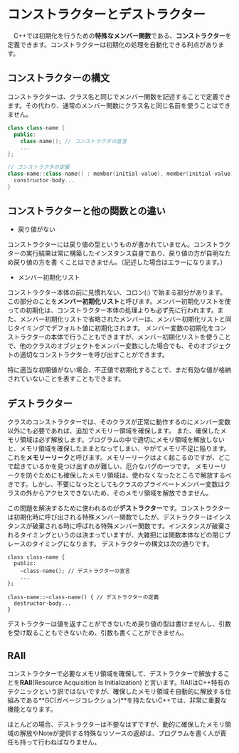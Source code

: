 
# コンストラクターとデストラクター
　C++では初期化を行うための**特殊なメンバー関数**である、**コンストラクター**を定義できます。コンストラクターは初期化の処理を自動化できる利点があります。

## コンストラクターの構文
コンストラクターは、クラス名と同じでメンバー関数を記述することで定義できます。その代わり、通常のメンバー関数にクラス名と同じ名前を使うことはできません。
```C++
class class-name {
  public:
    class-name(); // コンストラクタの宣言
    ... 
};

// コンストラクタの定義
class-name::class-name() : member(initial-value), member(initial-value)... {
  constructor-body...
}
```

## コンストラクターと他の関数との違い
- 戻り値がない

コンストラクターには戻り値の型というものが書かれていません。コンストラクターの実行結果は常に構築したインスタンス自身であり、戻り値の方が自明なため戻り値の方を書
くことはできません。（記述した場合はエラーになります。）

- メンバー初期化リスト

コンストラクター本体の前に見慣れない、コロン(:) で始まる部分があります。この部分のことを**メンバー初期化リスト**と呼びます。メンバー初期化リストを使っての初期化は、コンストラクター本体の処理よりも必ず先に行われます。また、メンバー初期化リストで省略されたメンバーは、メンバー初期化リストと同じタイミングでデフォルト値に初期化されます。
メンバー変数の初期化をコンストラクターの本体で行うこともできますが、メンバー初期化リストを使うことで、他のクラスのオブジェクトをメンバー変数にした場合でも、そのオブジェクトの適切なコンストラクターを呼び出すことができます。

特に適当な初期値がない場合、不正値で初期化することで、まだ有効な値が格納されていないことを表すこともできます。

## デストラクター
クラスのコンストラクターでは、そのクラスが正常に動作するのにメンバー変数以外にも必要であれば、追加でメモリー領域を確保します。
また、確保したメモリ領域は必ず解放します。プログラムの中で適切にメモリ領域を解放しないと、メモリ領域を確保したままとなってしまい、やがてメモリ不足に陥ります。これを**メモリーリーク**と呼びます。メモリーリークはよく起こるのですが、どこで起きているかを見つけ出すのが難しい、厄介なバグの一つです。
メモリーリークを防ぐためにも確保したメモリ領域は、使わなくなったところで解放するべきです。しかし、不要になったとしてもクラスのプライベートメンバー変数はクラスの外からアクセスできないため、そのメモリ領域を解放できません。

この問題を解決するために使われるのが**デストラクター**です。コンストラクターは初期化時に呼び出される特殊メンバー関数でしたが、デストラクターはインスタンスが破棄される時に呼ばれる特殊メンバー関数です。インスタンスが破棄されるタイミングというのは決まっていますが、大雑把には関数本体などの閉じブレースのタイミングになります。
デストラクターの構文は次の通りです。
```
class class-name {
  public:
    ~class-name(); // デストラクターの宣言
    ...
};

class-name::~class-name() { // デストラクターの定義
  destructor-body...
}
```
デストラクターは値を返すことができないため戻り値の型は書けませんし、引数を受け取ることもできないため、引数も書くことができません。

## RAII
コンストラクターで必要なメモリ領域を確保して、デストラクターで解放することを**RAII**(Resource Acquisition Is Initialization) と言います。RAIIはC++特有のテクニックという訳ではないですが、確保したメモリ領域そ自動的に解放する仕組みである**GC(ガベージコレクション)**を持たないC++では、非常に重要な機能となります。

ほとんどの場合、デストラクターは不要なはずですが、動的に確保したメモリ領域の解放やNoteが提供する特殊なリソースの返却は、プログラムを書く人が責任も持って行わねばなりません。